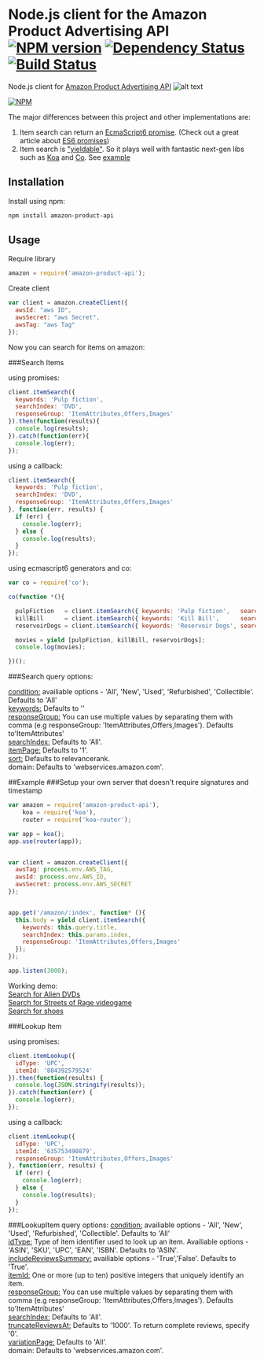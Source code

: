 # Node.js client for the Amazon Product Advertising API [![NPM version](https://badge.fury.io/js/amazon-product-api.svg)](http://badge.fury.io/js/amazon-product-api) [![Dependency Status](https://gemnasium.com/t3chnoboy/amazon-product-api.svg)](https://gemnasium.com/t3chnoboy/amazon-product-api) [![Build Status](https://travis-ci.org/t3chnoboy/amazon-product-api.svg?branch=master)](https://travis-ci.org/t3chnoboy/amazon-product-api)

Node.js client for [Amazon Product Advertising API](https://affiliate-program.amazon.com/gp/advertising/api/detail/main.html)
![alt text](http://i.imgur.com/MwfPRfB.gif "Logo Title Text 1")
 

[![NPM](https://nodei.co/npm/amazon-product-api.png?downloads=true)](https://nodei.co/npm/amazon-product-api/) 

The major differences between this project and other implementations are:

  1. Item search can return an [EcmaScript6 promise](https://github.com/domenic/promises-unwrapping). (Check out a great article about [ES6 promises](http://www.html5rocks.com/en/tutorials/es6/promises/))  
  2. Item search is ["yieldable"](https://github.com/visionmedia/co#yieldables). So it plays well with fantastic next-gen libs such as [Koa](https://github.com/koajs/koa) and [Co](https://github.com/visionmedia/co). See [example](https://github.com/t3chnoboy/apac2#setup-your-own-server-that-doesnt-require-signatures-and-timestamp-and-returns-json)  
   


## Installation
Install using npm:
```sh
npm install amazon-product-api
```

## Usage

Require library
```javascript
amazon = require('amazon-product-api');
```

Create client
```javascript
var client = amazon.createClient({
  awsId: "aws ID",
  awsSecret: "aws Secret",
  awsTag: "aws Tag"
});
```

Now you can search for items on amazon:

###Search Items

using promises:
```javascript
client.itemSearch({
  keywords: 'Pulp fiction',
  searchIndex: 'DVD',
  responseGroup: 'ItemAttributes,Offers,Images'
}).then(function(results){
  console.log(results);
}).catch(function(err){
  console.log(err);
});
```

using a callback:
```javascript
client.itemSearch({
  keywords: 'Pulp fiction',
  searchIndex: 'DVD',
  responseGroup: 'ItemAttributes,Offers,Images'
}, function(err, results) {
  if (err) {
    console.log(err);
  } else {
    console.log(results);
  }
});
```

using ecmascript6 generators and co:
```javascript
var co = require('co');

co(function *(){

  pulpFiction   = client.itemSearch({ keywords: 'Pulp fiction',   searchIndex: 'DVD'});
  killBill      = client.itemSearch({ keywords: 'Kill Bill',      searchIndex: 'DVD'});
  reservoirDogs = client.itemSearch({ keywords: 'Reservoir Dogs', searchIndex: 'DVD'});

  movies = yield [pulpFiction, killBill, reservoirDogs];
  console.log(movies);

})();
```

###Search query options:

[condition:](http://docs.aws.amazon.com/AWSECommerceService/latest/DG/ItemSearch.html) availiable options - 'All', 'New', 'Used', 'Refurbished', 'Collectible'. Defaults to 'All'  
[keywords:](http://docs.aws.amazon.com/AWSECommerceService/latest/DG/ItemSearch.html) Defaults to ''  
[responseGroup:](http://docs.aws.amazon.com/AWSECommerceService/latest/DG/CHAP_ResponseGroupsList.html) You can use multiple values by separating them with comma (e.g responseGroup: 'ItemAttributes,Offers,Images'). Defaults to'ItemAttributes'  
[searchIndex:](http://docs.aws.amazon.com/AWSECommerceService/latest/DG/USSearchIndexParamForItemsearch.html) Defaults to 'All'.  
[itemPage:](http://docs.aws.amazon.com/AWSECommerceService/latest/DG/ItemSearch.html) Defaults to '1'.  
[sort:](http://docs.aws.amazon.com/AWSECommerceService/latest/DG/SortingbyPopularityPriceorCondition.html) Defaults to relevancerank.  
domain: Defaults to 'webservices.amazon.com'.

##Example
###Setup your own server that doesn't require signatures and timestamp
```javascript
var amazon = require('amazon-product-api'),
    koa = require('koa'),
    router = require('koa-router');

var app = koa();
app.use(router(app));


var client = amazon.createClient({
  awsTag: process.env.AWS_TAG,
  awsId: process.env.AWS_ID,
  awsSecret: process.env.AWS_SECRET
});


app.get('/amazon/:index', function* (){
  this.body = yield client.itemSearch({
    keywords: this.query.title,
    searchIndex: this.params.index,
    responseGroup: 'ItemAttributes,Offers,Images'
  });
});

app.listen(3000);
```

Working demo:  
[Search for Alien DVDs](http://watchlist-koa.herokuapp.com/amazon/DVD?title=alien)  
[Search for Streets of Rage videogame](http://watchlist-koa.herokuapp.com/amazon/VideoGames?title=streets%20of%20rage)  
[Search for shoes](http://watchlist-koa.herokuapp.com/amazon/Shoes?title=nike%20nevis)



###Lookup Item

using promises:

```javascript
client.itemLookup({
  idType: 'UPC',
  itemId: '884392579524'
}).then(function(results) {
  console.log(JSON.stringify(results));
}).catch(function(err) {
  console.log(err);
});
```

using a callback:
```javascript
client.itemLookup({
  idType: 'UPC',
  itemId: '635753490879',
  responseGroup: 'ItemAttributes,Offers,Images'
}, function(err, results) {
  if (err) {
    console.log(err);
  } else {
    console.log(results);
  }
});
```

###LookupItem query options:
[condition:](http://docs.aws.amazon.com/AWSECommerceService/latest/DG/ItemLookup.html) availiable options - 'All', 'New', 'Used', 'Refurbished', 'Collectible'. Defaults to 'All'  
[idType:](http://docs.aws.amazon.com/AWSECommerceService/latest/DG/ItemLookup.html) Type of item identifier used to look up an item. Availiable options - 'ASIN', 'SKU', 'UPC', 'EAN', 'ISBN'. Defaults to 'ASIN'.  
[includeReviewsSummary:](http://docs.aws.amazon.com/AWSECommerceService/latest/DG/ItemLookup.html) availiable options - 'True','False'. Defaults to 'True'.  
[itemId:](http://docs.aws.amazon.com/AWSECommerceService/latest/DG/ItemLookup.html) One or more (up to ten) positive integers that uniquely identify an item.  
[responseGroup:](http://docs.aws.amazon.com/AWSECommerceService/latest/DG/CHAP_ResponseGroupsList.html) You can use multiple values by separating them with comma (e.g responseGroup: 'ItemAttributes,Offers,Images'). Defaults to'ItemAttributes'  
[searchIndex:](http://docs.aws.amazon.com/AWSECommerceService/latest/DG/USSearchIndexParamForItemsearch.html) Defaults to 'All'.  
[truncateReviewsAt:](http://docs.aws.amazon.com/AWSECommerceService/latest/DG/CHAP_ResponseGroupsList.html) Defaults to '1000'. To return complete reviews, specify '0'.  
[variationPage:](http://docs.aws.amazon.com/AWSECommerceService/latest/DG/CHAP_ResponseGroupsList.html) Defaults to 'All'.  
domain: Defaults to 'webservices.amazon.com'.
